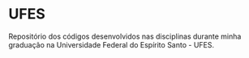 # UFES
Repositório dos códigos desenvolvidos nas disciplinas durante minha graduação na Universidade Federal do Espírito Santo - UFES.
